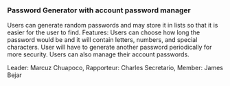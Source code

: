 ### Password Generator with account password manager
Users can generate random passwords and may store it in lists so that it is easier for the user to find.
Features: Users can choose how long the password would be and it will contain letters, numbers, and special characters. User will have to generate another password periodically for more security. Users can also manage their account passwords.

Leader: Marcuz Chuapoco,
Rapporteur: Charles Secretario,
Member: James Bejar
